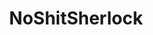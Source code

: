 ---
title: NoShitSherlock
crosslinks:
- autotldr
- ShitAmericansSay
- Conservative
- economy
- pol
- news
- shitcomment
- KKKrying
- todayilearned
- MensRights
- nottheonion
- worldnews
- science
- IdiotsNearlyDying
- childfree
- skeptic
- OutOfTheLoop
- unitedkingdom
- shittykickstarters
- Catholic
---